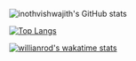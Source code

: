 ![inothvishwajith's GitHub stats](https://github-readme-stats.vercel.app/api?username=inothvishwajith&show_icons=true&theme=radical)

[![Top Langs](https://github-readme-stats.vercel.app/api/top-langs/?username=inothvishwajith)](https://github.com/inothvishwajith/github-readme-stats)

[![willianrod's wakatime stats](https://github-readme-stats.vercel.app/api/wakatime?username=inothvishwajith)](https://github.com/anuraghazra/github-readme-stats)

